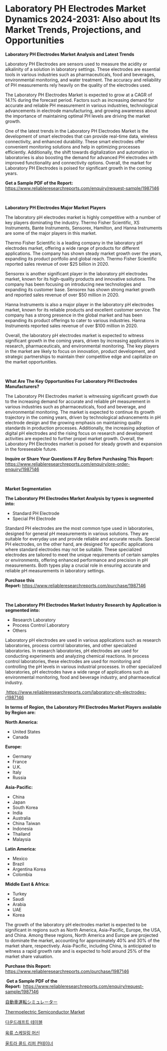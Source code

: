 <p><h1>Laboratory PH Electrodes Market Dynamics 2024-2031: Also about Its Market Trends, Projections, and Opportunities</h1></p><p><strong>Laboratory PH Electrodes Market Analysis and Latest Trends</strong></p>
<p><p>Laboratory PH Electrodes are sensors used to measure the acidity or alkalinity of a solution in laboratory settings. These electrodes are essential tools in various industries such as pharmaceuticals, food and beverages, environmental monitoring, and water treatment. The accuracy and reliability of PH measurements rely heavily on the quality of the electrodes used.</p><p>The Laboratory PH Electrodes Market is expected to grow at a CAGR of 14.1% during the forecast period. Factors such as increasing demand for accurate and reliable PH measurement in various industries, technological advancements in electrode manufacturing, and growing awareness about the importance of maintaining optimal PH levels are driving the market growth.</p><p>One of the latest trends in the Laboratory PH Electrodes Market is the development of smart electrodes that can provide real-time data, wireless connectivity, and enhanced durability. These smart electrodes offer convenient monitoring solutions and help in optimizing processes efficiently. Additionally, the shift towards digitalization and automation in laboratories is also boosting the demand for advanced PH electrodes with improved functionality and connectivity options. Overall, the market for Laboratory PH Electrodes is poised for significant growth in the coming years.</p></p>
<p><strong>Get a Sample PDF of the Report:&nbsp;</strong> <a href="https://www.reliableresearchreports.com/enquiry/request-sample/1987146">https://www.reliableresearchreports.com/enquiry/request-sample/1987146</a></p>
<p>&nbsp;</p>
<p><strong>Laboratory PH Electrodes Major Market Players</strong></p>
<p><p>The laboratory pH electrodes market is highly competitive with a number of key players dominating the industry. Thermo Fisher Scientific, XS Instruments, Bante Instruments, Sensorex, Hamilton, and Hanna Instruments are some of the major players in this market.</p><p>Thermo Fisher Scientific is a leading company in the laboratory pH electrodes market, offering a wide range of products for different applications. The company has shown steady market growth over the years, expanding its product portfolio and global reach. Thermo Fisher Scientific reported sales revenue of over $25 billion in 2020.</p><p>Sensorex is another significant player in the laboratory pH electrodes market, known for its high-quality products and innovative solutions. The company has been focusing on introducing new technologies and expanding its customer base. Sensorex has shown strong market growth and reported sales revenue of over $50 million in 2020.</p><p>Hanna Instruments is also a major player in the laboratory pH electrodes market, known for its reliable products and excellent customer service. The company has a strong presence in the global market and has been expanding its product offerings to cater to various industries. Hanna Instruments reported sales revenue of over $100 million in 2020.</p><p>Overall, the laboratory pH electrodes market is expected to witness significant growth in the coming years, driven by increasing applications in research, pharmaceuticals, and environmental monitoring. The key players in the market are likely to focus on innovation, product development, and strategic partnerships to maintain their competitive edge and capitalize on the market opportunities.</p></p>
<p>&nbsp;</p>
<p><strong>What Are The Key Opportunities For Laboratory PH Electrodes Manufacturers?</strong></p>
<p><p>The Laboratory PH Electrodes market is witnessing significant growth due to the increasing demand for accurate and reliable pH measurement in various industries such as pharmaceuticals, food and beverage, and environmental monitoring. The market is expected to continue its growth trajectory in the coming years, driven by technological advancements in pH electrode design and the growing emphasis on maintaining quality standards in production processes. Additionally, the increasing adoption of digital pH electrodes and the rising focus on research and development activities are expected to further propel market growth. Overall, the Laboratory PH Electrodes market is poised for steady growth and expansion in the foreseeable future.</p></p>
<p><strong>Inquire or Share Your Questions If Any Before Purchasing This Report:</strong> <a href="https://www.reliableresearchreports.com/enquiry/pre-order-enquiry/1987146">https://www.reliableresearchreports.com/enquiry/pre-order-enquiry/1987146</a></p>
<p>&nbsp;</p>
<p><strong>Market Segmentation</strong></p>
<p><strong>The Laboratory PH Electrodes Market Analysis by types is segmented into:</strong></p>
<p><ul><li>Standard PH Electrode</li><li>Special PH Electrode</li></ul></p>
<p><p>Standard PH electrodes are the most common type used in laboratories, designed for general pH measurements in various solutions. They are suitable for everyday use and provide reliable and accurate results. Special PH electrodes, on the other hand, are designed for specific applications where standard electrodes may not be suitable. These specialized electrodes are tailored to meet the unique requirements of certain samples or environments, offering enhanced performance and precision in pH measurements. Both types play a crucial role in ensuring accurate and reliable pH measurements in laboratory settings.</p></p>
<p><strong>Purchase this Report:&nbsp;</strong><a href="https://www.reliableresearchreports.com/purchase/1987146">https://www.reliableresearchreports.com/purchase/1987146</a></p>
<p>&nbsp;</p>
<p><strong>The Laboratory PH Electrodes Market Industry Research by Application is segmented into:</strong></p>
<p><ul><li>Research Laboratory</li><li>Process Control Laboratory</li><li>Others</li></ul></p>
<p><p>Laboratory pH electrodes are used in various applications such as research laboratories, process control laboratories, and other specialized laboratories. In research laboratories, pH electrodes are used for conducting experiments and analyzing chemical reactions. In process control laboratories, these electrodes are used for monitoring and controlling the pH levels in various industrial processes. In other specialized laboratories, pH electrodes have a wide range of applications such as environmental monitoring, food and beverage industry, and pharmaceutical industry.</p></p>
<p><a href="https://www.reliableresearchreports.com/laboratory-ph-electrodes-r1987146">&nbsp;https://www.reliableresearchreports.com/laboratory-ph-electrodes-r1987146</a></p>
<p><strong>In terms of Region, the Laboratory PH Electrodes Market Players available by Region are:</strong></p>
<p>
    <p> <strong> North America: </strong>
        <ul>
            <li>United States</li>
            <li>Canada</li>
        </ul>
        </p> 
    <p> <strong> Europe: </strong>
        <ul>
            <li>Germany</li>
            <li>France</li>
            <li>U.K.</li>
            <li>Italy</li>
            <li>Russia</li>
        </ul>
        </p> 
    <p> <strong> Asia-Pacific: </strong>
        <ul>
            <li>China</li>
            <li>Japan</li>
            <li>South Korea</li>
            <li>India</li>
            <li>Australia</li>
            <li>China Taiwan</li>
            <li>Indonesia</li>
            <li>Thailand</li>
            <li>Malaysia</li>
        </ul>
        </p> 
    <p> <strong> Latin America: </strong>
        <ul>
            <li>Mexico</li>
            <li>Brazil</li>
            <li>Argentina Korea</li>
            <li>Colombia</li>
        </ul>
        </p> 
    <p> <strong> Middle East & Africa: </strong>
        <ul>
            <li>Turkey</li>
            <li>Saudi</li>
            <li>Arabia</li>
            <li>UAE</li>
            <li>Korea</li>
        </ul>
    </p>
    </p>
<p><p>The growth of the laboratory pH electrodes market is expected to be significant in regions such as North America, Asia-Pacific, Europe, the USA, and China. Among these regions, North America and Europe are projected to dominate the market, accounting for approximately 40% and 30% of the market share, respectively. Asia-Pacific, including China, is anticipated to witness a rapid growth rate and is expected to hold around 25% of the market share valuation.</p></p>
<p><strong>Purchase this Report: </strong><a href="https://www.reliableresearchreports.com/purchase/1987146">https://www.reliableresearchreports.com/purchase/1987146</a></p>
<p>&nbsp;<strong>Get a Sample PDF of the Report:&nbsp;&nbsp;</strong><a href="https://www.reliableresearchreports.com/enquiry/request-sample/1987146">https://www.reliableresearchreports.com/enquiry/request-sample/1987146</a></p>
<p><strong></strong></p>
<p><p><a href="https://medium.com/@juliafadel1922/%E8%87%AA%E5%8B%95%E8%BB%8A%E9%81%8B%E8%BB%A2%E3%82%B7%E3%83%9F%E3%83%A5%E3%83%AC%E3%83%BC%E3%82%BF%E3%83%BC%E7%94%A3%E6%A5%AD%E5%88%86%E6%9E%90%E3%83%AC%E3%83%9D%E3%83%BC%E3%83%88-%E5%B8%82%E5%A0%B4%E8%A6%8F%E6%A8%A1-%E3%82%B7%E3%82%A7%E3%82%A2-%E3%82%A2%E3%83%97%E3%83%AA%E3%82%B1%E3%83%BC%E3%82%B7%E3%83%A7%E3%83%B3-%E5%9C%B0%E5%9F%9F-%E7%AB%B6%E4%BA%89%E6%88%A6%E7%95%A5%E3%81%AE%E3%83%88%E3%83%AC%E3%83%B3%E3%83%89-2024%E5%B9%B4-2031%E5%B9%B4-ab4d0784edd9">自動車運転シミュレーター</a></p><p><a href="https://github.com/irjbaube82/Market-Research-Report-List-1/blob/main/thermoelectric-semiconductor-market.md">Thermoelectric Semiconductor Market</a></p><p><a href="https://medium.com/@tammyholmes1955/%EA%B8%80%EB%A1%9C%EB%B2%8C-%EB%8B%A4%EC%9A%B4%EB%93%9C%EB%9E%98%ED%94%84%ED%8A%B8-%ED%85%8C%EC%9D%B4%EB%B8%94-%EC%82%B0%EC%97%85-%EC%9C%A0%ED%98%95-%EC%9D%91%EC%9A%A9-%EC%8B%9C%EC%9E%A5-%EC%B0%B8%EA%B0%80%EC%9E%90-%EC%A7%80%EC%97%AD%EB%B3%84-%EC%84%B1%EC%9E%A5-%EB%B6%84%EC%84%9D-%EA%B7%B8%EB%A6%AC%EA%B3%A0-%EB%AF%B8%EB%9E%98-%EC%8B%9C%EB%82%98%EB%A6%AC%EC%98%A4-2024-2031-cbc56e9d9c09">다운드래프트 테이블</a></p><p><a href="https://github.com/brendon65677/Market-Research-Report-List-1/blob/main/8147607158615.md">육류 스케일링 머신</a></p><p><a href="https://github.com/OwenHamiytll568745/Market-Research-Report-List-2/blob/main/4624309158614.md">울트라 콜드 리퍼 컨테이너</a></p></p>